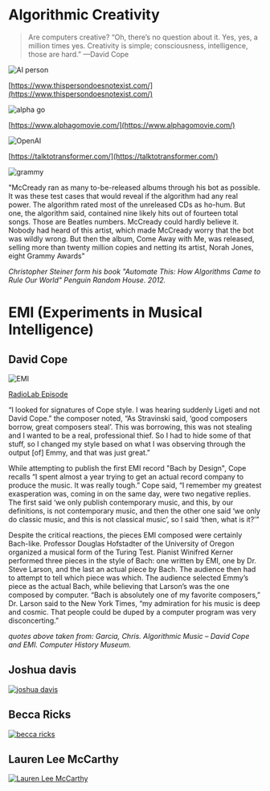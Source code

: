 # Algorithmic Creativity

> Are computers creative? “Oh, there’s no question about it. Yes, yes, a million times yes. Creativity is simple; consciousness, intelligence, those are hard.” —David Cope

![AI person](images/not-a-person.png)

[https://www.thispersondoesnotexist.com/](https://www.thispersondoesnotexist.com/)

![alpha go](images/go.jpg)

[https://www.alphagomovie.com/](https://www.alphagomovie.com/)

![OpenAI](images/gpt2.png)

[https://talktotransformer.com/](https://talktotransformer.com/)

![grammy](images/grammy.jpg)

"McCready ran as many to-be-released albums through his bot as possible. It was these test cases that would reveal if the algorithm had any real power. The algorithm rated most of the unreleased CDs as ho-hum. But one, the algorithm said, contained nine likely hits out of fourteen total songs. Those are Beatles numbers. McCready could hardly believe it. Nobody had heard of this artist, which made McCready worry that the bot was wildly wrong. But then the album, Come Away with Me, was released, selling more than twenty million copies and netting its artist, Norah Jones, eight Grammy Awards"

*Christopher Steiner form his book "Automate This: How Algorithms Came to Rule Our World" Penguin Random House. 2012.*

# EMI (Experiments in Musical Intelligence)
## David Cope
![EMI](images/emi.jpg)

[RadioLab Episode](https://www.wnycstudios.org/podcasts/radiolab/segments/91515-musical-dna)

“I looked for signatures of Cope style. I was hearing suddenly Ligeti and not David Cope.” the composer noted, “As Stravinski said, ‘good composers borrow, great composers steal’. This was borrowing, this was not stealing and I wanted to be a real, professional thief. So I had to hide some of that stuff, so I changed my style based on what I was observing through the output [of] Emmy, and that was just great.”

While attempting to publish the first EMI record "Bach by Design", Cope recalls “I spent almost a year trying to get an actual record company to produce the music. It was really tough.” Cope said, “I remember my greatest exasperation was, coming in on the same day, were two negative replies. The first said ‘we only publish contemporary music, and this, by our definitions, is not contemporary music, and then the other one said ‘we only do classic music, and this is not classical music’, so I said ‘then, what is it?’”

Despite the critical reactions, the pieces EMI composed were certainly Bach-like. Professor Douglas Hofstadter of the University of Oregon organized a musical form of the Turing Test. Pianist Winifred Kerner performed three pieces in the style of Bach: one written by EMI, one by Dr. Steve Larson, and the last an actual piece by Bach. The audience then had to attempt to tell which piece was which. The audience selected Emmy’s piece as the actual Bach, while believing that Larson’s was the one composed by computer. “Bach is absolutely one of my favorite composers,” Dr. Larson said to the New York Times, “my admiration for his music is deep and cosmic. That people could be duped by a computer program was very disconcerting.”

*quotes above taken from: Garcia, Chris. Algorithmic Music – David Cope and EMI. Computer History Museum.*

## Joshua davis

[![joshua davis](images/davis.png)](https://vimeo.com/5950300)

## Becca Ricks

[![becca ricks](images/becca.png)](https://beccaricks.space/Mirror-Self-Chatbot)

## Lauren Lee McCarthy

[![Lauren Lee McCarthy](images/fb-mood.png)](https://lauren-mccarthy.com/Facebook-Mood-Manipulator)
